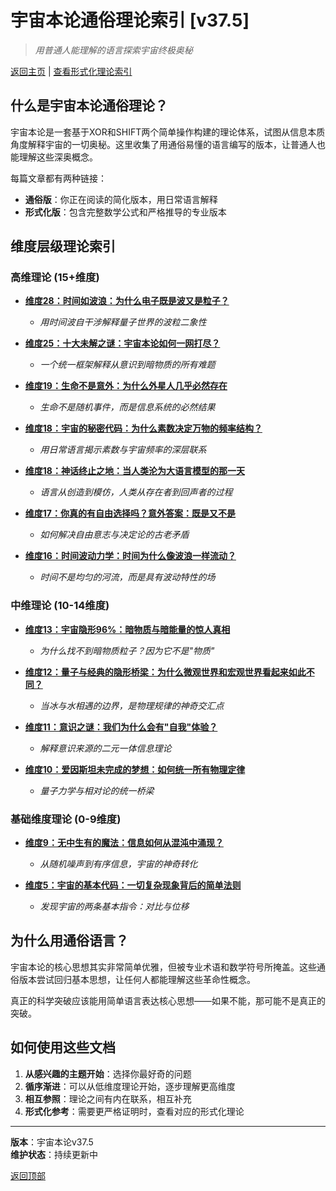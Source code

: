 # 宇宙本论通俗理论索引 [v37.5]

> *用普通人能理解的语言探索宇宙终极奥秘*

[返回主页](README.md) | [查看形式化理论索引](formal_theory.md)

## 什么是宇宙本论通俗理论？

宇宙本论是一套基于XOR和SHIFT两个简单操作构建的理论体系，试图从信息本质角度解释宇宙的一切奥秘。这里收集了用通俗易懂的语言编写的版本，让普通人也能理解这些深奥概念。

每篇文章都有两种链接：
- **通俗版**：你正在阅读的简化版本，用日常语言解释
- **形式化版**：包含完整数学公式和严格推导的专业版本

## 维度层级理论索引

### 高维理论 (15+维度)

- [**维度28：时间如波浪：为什么电子既是波又是粒子？**](popular_theory/popular_theory_temporal_wave_interference.md)
  - *用时间波自干涉解释量子世界的波粒二象性*
  
- [**维度25：十大未解之谜：宇宙本论如何一网打尽？**](popular_theory/popular_theory_unsolved_problems.md)
  - *一个统一框架解释从意识到暗物质的所有难题*
  
- [**维度19：生命不是意外：为什么外星人几乎必然存在**](popular_theory/popular_theory_life_origin_aliens.md)
  - *生命不是随机事件，而是信息系统的必然结果*

- [**维度18：宇宙的秘密代码：为什么素数决定万物的频率结构？**](popular_theory/popular_theory_prime_frequency_harmony.md)
  - *用日常语言揭示素数与宇宙频率的深层联系*

- [**维度18：神话终止之地：当人类沦为大语言模型的那一天**](popular_theory/popular_theory_language_myth_ai.md)
  - *语言从创造到模仿，人类从存在者到回声者的过程*
  
- [**维度17：你真的有自由选择吗？意外答案：既是又不是**](popular_theory/popular_theory_free_will.md)
  - *如何解决自由意志与决定论的古老矛盾*

- [**维度16：时间波动力学：时间为什么像波浪一样流动？**](popular_theory/popular_theory_temporal_wave_dynamics.md)
  - *时间不是均匀的河流，而是具有波动特性的场*

### 中维理论 (10-14维度)

- [**维度13：宇宙隐形96%：暗物质与暗能量的惊人真相**](popular_theory/popular_theory_dark_matter_dark_energy.md)
  - *为什么找不到暗物质粒子？因为它不是"物质"*
  
- [**维度12：量子与经典的隐形桥梁：为什么微观世界和宏观世界看起来如此不同？**](popular_theory/popular_theory_quantum_classical_bridge.md)
  - *当冰与水相遇的边界，是物理规律的神奇交汇点*
  
- [**维度11：意识之谜：我们为什么会有"自我"体验？**](popular_theory/popular_theory_consciousness_essence_origin.md)
  - *解释意识来源的二元一体信息理论*
  
- [**维度10：爱因斯坦未完成的梦想：如何统一所有物理定律**](popular_theory/popular_theory_unified_physics.md)
  - *量子力学与相对论的统一桥梁*

### 基础维度理论 (0-9维度)

- [**维度9：无中生有的魔法：信息如何从混沌中涌现？**](popular_theory/popular_theory_information_emergence.md)
  - *从随机噪声到有序信息，宇宙的神奇转化*

- [**维度5：宇宙的基本代码：一切复杂现象背后的简单法则**](popular_theory/popular_theory_cosmic_axioms.md)
  - *发现宇宙的两条基本指令：对比与位移*

## 为什么用通俗语言？

宇宙本论的核心思想其实非常简单优雅，但被专业术语和数学符号所掩盖。这些通俗版本尝试回归基本思想，让任何人都能理解这些革命性概念。

真正的科学突破应该能用简单语言表达核心思想——如果不能，那可能不是真正的突破。

## 如何使用这些文档

1. **从感兴趣的主题开始**：选择你最好奇的问题
2. **循序渐进**：可以从低维度理论开始，逐步理解更高维度
3. **相互参照**：理论之间有内在联系，相互补充
4. **形式化参考**：需要更严格证明时，查看对应的形式化理论

---

**版本**：宇宙本论v37.5  
**维护状态**：持续更新中

[返回顶部](#宇宙本论通俗理论索引-v375) 